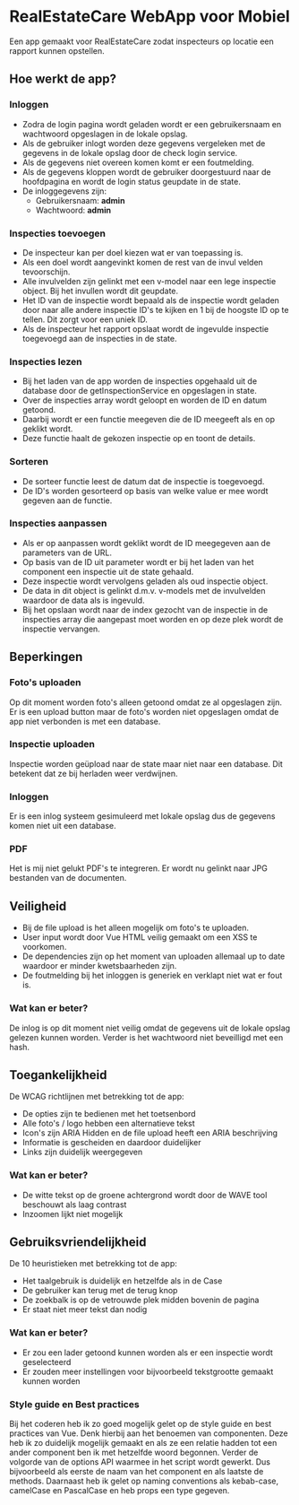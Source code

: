 # RealEstateCare WebApp voor Mobiel
Een app gemaakt voor RealEstateCare zodat inspecteurs op locatie een rapport kunnen opstellen.

## Hoe werkt de app?
### Inloggen
- Zodra de login pagina wordt geladen wordt er een gebruikersnaam en wachtwoord opgeslagen in de lokale opslag.
- Als de gebruiker inlogt worden deze gegevens vergeleken met de gegevens in de lokale opslag door de check login service. 
- Als de gegevens niet overeen komen komt er een foutmelding.
- Als de gegevens kloppen wordt de gebruiker doorgestuurd naar de hoofdpagina en wordt de login status geupdate in de state.
- De inloggegevens zijn: 
	- Gebruikersnaam: **admin**
	- Wachtwoord: **admin**

### Inspecties toevoegen
- De inspecteur kan per doel kiezen wat er van toepassing is.
- Als een doel wordt aangevinkt komen de rest van de invul velden tevoorschijn.
- Alle invulvelden zijn gelinkt met een v-model naar een lege inspectie object. Bij het invullen wordt dit geupdate.
- Het ID van de inspectie wordt bepaald als de inspectie wordt geladen door naar alle andere inspectie ID's te kijken en 1 bij de hoogste ID op te tellen. Dit zorgt voor een uniek ID.
- Als de inspecteur het rapport opslaat wordt de ingevulde inspectie toegevoegd aan de inspecties in de state.

### Inspecties lezen
- Bij het laden van de app worden de inspecties opgehaald uit de database door de getInspectionService en opgeslagen in state.
- Over de inspecties array wordt geloopt en worden de ID en datum getoond. 
- Daarbij wordt er een functie meegeven die de ID meegeeft als en op geklikt wordt.
- Deze functie haalt de gekozen inspectie op en toont de details.

### Sorteren
- De sorteer functie leest de datum dat de inspectie is toegevoegd.
- De ID's worden gesorteerd op basis van welke value er mee wordt gegeven aan de functie.

### Inspecties aanpassen
- Als er op aanpassen wordt geklikt wordt de ID meegegeven aan de parameters van de URL.
- Op basis van de ID uit parameter wordt er bij het laden van het component een inspectie uit de state gehaald.
- Deze inspectie wordt vervolgens geladen als oud inspectie object.
- De data in dit object is gelinkt d.m.v. v-models met de invulvelden waardoor de data als is ingevuld.
- Bij het opslaan wordt naar de index gezocht van de inspectie in de inspecties array die aangepast moet worden en op deze plek wordt de inspectie vervangen.

## Beperkingen
### Foto's uploaden
Op dit moment worden foto's alleen getoond omdat ze al opgeslagen zijn. Er is een upload button maar de foto's worden niet opgeslagen omdat de app niet verbonden is met een database. 

### Inspectie uploaden
Inspectie worden geüpload naar de state maar niet naar een database. Dit betekent dat ze bij herladen weer verdwijnen.

### Inloggen
Er is een inlog systeem gesimuleerd met lokale opslag dus de gegevens komen niet uit een database.

### PDF
Het is mij niet gelukt PDF's te integreren. Er wordt nu gelinkt naar JPG bestanden van de documenten.

## Veiligheid
- Bij de file upload is het alleen mogelijk om foto's te uploaden. 
- User input wordt door Vue HTML veilig gemaakt om een XSS te voorkomen. 
- De dependencies zijn op het moment van uploaden allemaal up to date waardoor er minder kwetsbaarheden zijn. 
- De foutmelding bij het inloggen is generiek en verklapt niet wat er fout is.

### Wat kan er beter?
De inlog is op dit moment niet veilig omdat de gegevens uit de lokale opslag gelezen kunnen worden. Verder is het wachtwoord niet beveilligd met een hash. 

## Toegankelijkheid
De WCAG richtlijnen met betrekking tot de app:
- De opties zijn te bedienen met het toetsenbord
- Alle foto's / logo hebben een alternatieve tekst
- Icon's zijn ARIA Hidden en de file upload heeft een ARIA beschrijving
- Informatie is gescheiden en daardoor duidelijker
- Links zijn duidelijk weergegeven

### Wat kan er beter?
- De witte tekst op de groene achtergrond wordt door de WAVE tool beschouwt als laag contrast
- Inzoomen lijkt niet mogelijk

## Gebruiksvriendelijkheid
De 10 heuristieken met betrekking tot de app:
- Het taalgebruik is duidelijk en hetzelfde als in de Case
- De gebruiker kan terug met de terug knop
- De zoekbalk is op de vetrouwde plek midden bovenin de pagina
- Er staat niet meer tekst dan nodig

### Wat kan er beter?
- Er zou een lader getoond kunnen worden als er een inspectie wordt geselecteerd 
- Er zouden meer instellingen voor bijvoorbeeld tekstgrootte gemaakt kunnen worden

### Style guide en Best practices
Bij het coderen heb ik zo goed mogelijk gelet op de style guide en best practices van Vue. Denk hierbij aan het benoemen van componenten. Deze heb ik zo duidelijk mogelijk gemaakt en als ze een relatie hadden tot een ander component ben ik met hetzelfde woord begonnen. 
Verder de volgorde van de options API waarmee in het script wordt gewerkt. Dus bijvoorbeeld als eerste de naam van het component en als laatste de methods. Daarnaast heb ik gelet op naming conventions als kebab-case, camelCase en PascalCase en heb props een type gegeven.
